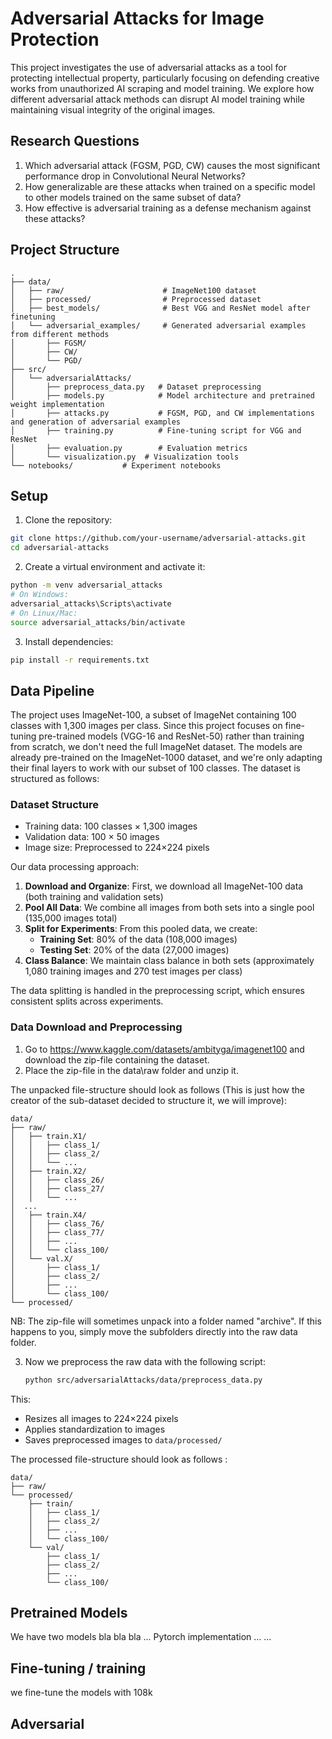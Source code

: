 # Adversarial Attacks for Image Protection

This project investigates the use of adversarial attacks as a tool for protecting intellectual property, particularly focusing on defending creative works from unauthorized AI scraping and model training. We explore how different adversarial attack methods can disrupt AI model training while maintaining visual integrity of the original images.

## Research Questions

1. Which adversarial attack (FGSM, PGD, CW) causes the most significant performance drop in Convolutional Neural Networks?
2. How generalizable are these attacks when trained on a specific model to other models trained on the same subset of data?
3. How effective is adversarial training as a defense mechanism against these attacks?

## Project Structure

```
.
├── data/
│   ├── raw/                      # ImageNet100 dataset
│   ├── processed/                # Preprocessed dataset
│   ├── best_models/              # Best VGG and ResNet model after finetuning
│   └── adversarial_examples/     # Generated adversarial examples from different methods
│       ├── FGSM/                 
│       ├── CW/                   
│       └── PGD/                  
├── src/
│   └── adversarialAttacks/
│       ├── preprocess_data.py   # Dataset preprocessing
│       ├── models.py            # Model architecture and pretrained weight implementation
│       ├── attacks.py           # FGSM, PGD, and CW implementations and generation of adversarial examples
│       ├── training.py          # Fine-tuning script for VGG and ResNet
│       ├── evaluation.py        # Evaluation metrics
│       └── visualization.py  # Visualization tools
└── notebooks/           # Experiment notebooks
```

## Setup

1. Clone the repository:
```bash
git clone https://github.com/your-username/adversarial-attacks.git
cd adversarial-attacks
```

2. Create a virtual environment and activate it:
```bash
python -m venv adversarial_attacks
# On Windows:
adversarial_attacks\Scripts\activate
# On Linux/Mac:
source adversarial_attacks/bin/activate
```

3. Install dependencies:
```bash
pip install -r requirements.txt
```

## Data Pipeline

The project uses ImageNet-100, a subset of ImageNet containing 100 classes with 1,300 images per class. Since this project focuses on fine-tuning pre-trained models (VGG-16 and ResNet-50) rather than training from scratch, we don't need the full ImageNet dataset. The models are already pre-trained on the ImageNet-1000 dataset, and we're only adapting their final layers to work with our subset of 100 classes. The dataset is structured as follows:

### Dataset Structure
- Training data: 100 classes × 1,300 images
- Validation data: 100 × 50 images
- Image size: Preprocessed to 224×224 pixels


Our data processing approach:
1. **Download and Organize**: First, we download all ImageNet-100 data (both training and validation sets)
2. **Pool All Data**: We combine all images from both sets into a single pool (135,000 images total)
3. **Split for Experiments**: From this pooled data, we create:
   - **Training Set**: 80% of the data (108,000 images)
   - **Testing Set**: 20% of the data (27,000 images)
4. **Class Balance**: We maintain class balance in both sets (approximately 1,080 training images and 270 test images per class)

The data splitting is handled in the preprocessing script, which ensures consistent splits across experiments.

### Data Download and Preprocessing
1. Go to https://www.kaggle.com/datasets/ambityga/imagenet100 and download the zip-file containing the dataset.
2. Place the zip-file in the data\raw folder and unzip it.

The unpacked file-structure should look as follows (This is just how the creator of the sub-dataset decided to structure it, we will improve):
```
data/
├── raw/
│   ├── train.X1/
│   │   ├── class_1/
│   │   ├── class_2/
│   │   └── ...
│   ├── train.X2/
│   │   ├── class_26/
│   │   ├── class_27/
│   │   └── ...
│  ...
│   ├── train.X4/
│   │   ├── class_76/
│   │   ├── class_77/
│   │   ├── ...
│   │   └── class_100/
│   └── val.X/
│       ├── class_1/
│       ├── class_2/
│       ├── ...
│       └── class_100/
└── processed/
```
NB: The zip-file will sometimes unpack into a folder named "archive". If this happens to you, simply move the subfolders directly into the raw data folder.

3. Now we preprocess the raw data with the following script:
   ```bash
   python src/adversarialAttacks/data/preprocess_data.py
   ```
This:
- Resizes all images to 224×224 pixels
- Applies standardization to images
- Saves preprocessed images to `data/processed/`

The processed file-structure should look as follows :
```
data/
├── raw/
└── processed/
    ├── train/
    │   ├── class_1/
    │   ├── class_2/
    │   ├── ...
    │   └── class_100/
    └── val/
        ├── class_1/
        ├── class_2/
        ├── ...
        └── class_100/
```

## Pretrained Models

We have two models bla bla bla ... Pytorch implementation ... ...

## Fine-tuning / training
we fine-tune the models with 108k 


## Adversarial 